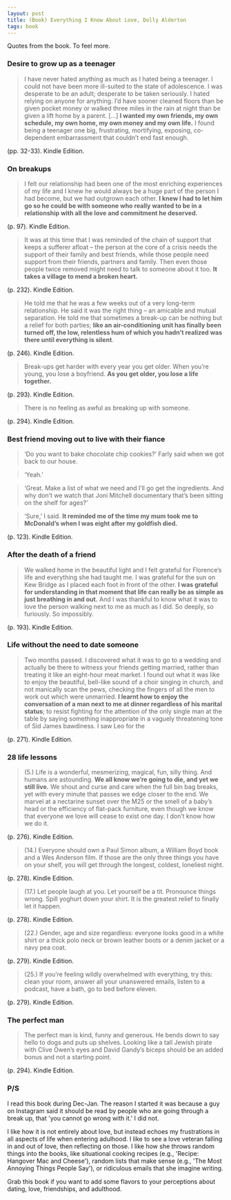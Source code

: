 ```yaml
---
layout: post
title: (Book) Everything I Know About Love, Dolly Alderton
tags: book
---
```


Quotes from the book. To feel more.

### Desire to grow up as a teenager

> I have never hated anything as much as I hated being a teenager. I could not have been more ill-suited to the state of adolescence. I was desperate to be an adult; desperate to be taken seriously. I hated relying on anyone for anything. I’d have sooner cleaned floors than be given pocket money or walked three miles in the rain at night than be given a lift home by a parent. [...] **I wanted my own friends, my own schedule, my own home, my own money and my own life.** I found being a teenager one big, frustrating, mortifying, exposing, co-dependent embarrassment that couldn’t end fast enough. 

(pp. 32-33). Kindle Edition. 

### On breakups

> I felt our relationship had been one of the most enriching experiences of my life and I knew he would always be a huge part of the person I had become, but we had outgrown each other. **I knew I had to let him go so he could be with someone who really wanted to be in a relationship with all the love and commitment he deserved.**

(p. 97). Kindle Edition.

> It was at this time that I was reminded of the chain of support that keeps a sufferer afloat – the person at the core of a crisis needs the support of their family and best friends, while those people need support from their friends, partners and family. Then even those people twice removed might need to talk to someone about it too. **It takes a village to mend a broken heart.**

(p. 232). Kindle Edition. 

> He told me that he was a few weeks out of a very long-term relationship. He said it was the right thing – an amicable and mutual separation. He told me that sometimes a break-up can be nothing but a relief for both parties; **like an air-conditioning unit has finally been turned off, the low, relentless hum of which you hadn’t realized was there until everything is silent**.

(p. 246). Kindle Edition. 

> Break-ups get harder with every year you get older. When you’re young, you lose a boyfriend. **As you get older, you lose a life together.**

(p. 293). Kindle Edition. 

> There is no feeling as awful as breaking up with someone.

(p. 294). Kindle Edition. 

### Best friend moving out to live with their fiance

> ‘Do you want to bake chocolate chip cookies?’ Farly said when we got back to our house. 

> ‘Yeah.’ 

> ‘Great. Make a list of what we need and I’ll go get the ingredients. And why don’t we watch that Joni Mitchell documentary that’s been sitting on the shelf for ages?’ 

> ‘Sure,’ I said. **It reminded me of the time my mum took me to McDonald’s when I was eight after my goldfish died.**

(p. 123). Kindle Edition. 

### After the death of a friend

> We walked home in the beautiful light and I felt grateful for Florence’s life and everything she had taught me. I was grateful for the sun on Kew Bridge as I placed each foot in front of the other. **I was grateful for understanding in that moment that life can really be as simple as just breathing in and out.** And I was thankful to know what it was to love the person walking next to me as much as I did. So deeply, so furiously. So impossibly.

(p. 193). Kindle Edition. 

### Life without the need to date someone

> Two months passed. I discovered what it was to go to a wedding and actually be there to witness your friends getting married, rather than treating it like an eight-hour meat market. I found out what it was like to enjoy the beautiful, bell-like sound of a choir singing in church, and not manically scan the pews, checking the fingers of all the men to work out which were unmarried. **I learnt how to enjoy the conversation of a man next to me at dinner regardless of his marital status**; to resist fighting for the attention of the only single man at the table by saying something inappropriate in a vaguely threatening tone of Sid James bawdiness. I saw Leo for the

(p. 271). Kindle Edition. 

### 28 life lessons

> (5.) Life is a wonderful, mesmerizing, magical, fun, silly thing. And humans are astounding. **We all know we’re going to die, and yet we still live.** We shout and curse and care when the full bin bag breaks, yet with every minute that passes we edge closer to the end. We marvel at a nectarine sunset over the M25 or the smell of a baby’s head or the efficiency of flat-pack furniture, even though we know that everyone we love will cease to exist one day. I don’t know how we do it.

(p. 276). Kindle Edition. 

> (14.) Everyone should own a Paul Simon album, a William Boyd book and a Wes Anderson film. If those are the only three things you have on your shelf, you will get through the longest, coldest, loneliest night.

(p. 278). Kindle Edition. 

> (17.) Let people laugh at you. Let yourself be a tit. Pronounce things wrong. Spill yoghurt down your shirt. It is the greatest relief to finally let it happen.

(p. 278). Kindle Edition. 

> (22.) Gender, age and size regardless: everyone looks good in a white shirt or a thick polo neck or brown leather boots or a denim jacket or a navy pea coat.

(p. 279). Kindle Edition. 

> (25.) If you’re feeling wildly overwhelmed with everything, try this: clean your room, answer all your unanswered emails, listen to a podcast, have a bath, go to bed before eleven.

(p. 279). Kindle Edition.

### The perfect man

> The perfect man is kind, funny and generous. He bends down to say hello to dogs and puts up shelves. Looking like a tall Jewish pirate with Clive Owen’s eyes and David Gandy’s biceps should be an added bonus and not a starting point.

(p. 294). Kindle Edition. 

### P/S

I read this book during Dec-Jan. The reason I started it was because a guy on Instagram said it should be read by people who are going through a break up, that 'you cannot go wrong with it.' I did not.

I like how it is not entirely about love, but instead echoes my frustrations in all aspects of life when entering adulhood. I like to see a love veteran falling in and out of love, then reflecting on those. I like how she throws random things into the books, like situational cooking recipes (e.g., 'Recipe: Hangover Mac and Cheese'), random lists that make sense (e.g., 'The Most Annoying Things People Say'), or ridiculous emails that she imagine writing.

Grab this book if you want to add some flavors to your perceptions about dating, love, friendships, and adulthood.